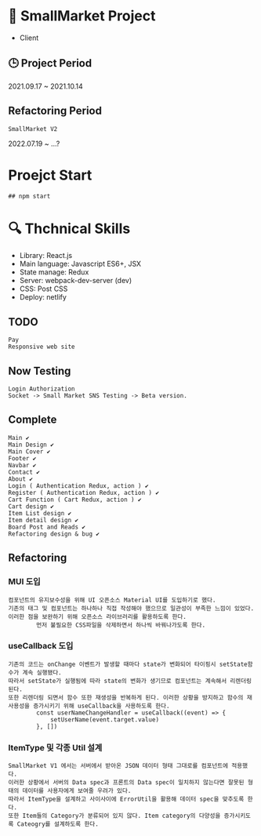 # 📖 SmallMarket Project

-   Client

## :clock3: Project Period

2021.09.17 ~ 2021.10.14

## Refactoring Period

`SmallMarket V2`

2022.07.19 ~ ...?

# Proejct Start

```
## npm start
```

# :mag: Thchnical Skills

-   Library: React.js
-   Main language: Javascript ES6+, JSX
-   State manage: Redux
-   Server: webpack-dev-server (dev)
-   CSS: Post CSS
-   Deploy: netlify

## TODO

```
Pay
Responsive web site
```

## Now Testing

```
Login Authorization
Socket -> Small Market SNS Testing -> Beta version.
```

## Complete

```
Main ✔
Main Design ✔
Main Cover ✔
Footer ✔
Navbar ✔
Contact ✔
About ✔
Login ( Authentication Redux, action ) ✔
Register ( Authentication Redux, action ) ✔
Cart Function ( Cart Redux, action ) ✔
Cart design ✔
Item List design ✔
Item detail design ✔
Board Post and Reads ✔
Refactoring design & bug ✔
```

## Refactoring

### MUI 도입

```
컴포넌트의 유지보수성을 위해 UI 오픈소스 Material UI를 도입하기로 했다.
기존의 태그 및 컴포넌트는 하나하나 직접 작성해야 했으므로 일관성이 부족한 느낌이 있었다.
이러한 점을 보완하기 위해 오픈소스 라이브러리를 활용하도록 한다.
        먼저 불필요한 CSS파일을 삭제하면서 하나씩 바꿔나가도록 한다.
```

### useCallback 도입

```
기존의 코드는 onChange 이벤트가 발생할 때마다 state가 변화되어 타이핑시 setState함수가 계속 실행됐다.
따라서 setState가 실행됨에 따라 state의 변화가 생기므로 컴포넌트는 계속해서 리렌더링 된다.
또한 리렌더링 되면서 함수 또한 재생성을 반복하게 된다. 이러한 상황을 방지하고 함수의 재사용성을 증가시키기 위해 useCallback을 사용하도록 한다.
    	const userNameChangeHandler = useCallback((event) => {
            setUserName(event.target.value)
        }, [])
```

### ItemType 및 각종 Util 설계

```
SmallMarket V1 에서는 서버에서 받아온 JSON 데이터 형태 그대로를 컴포넌트에 적용했다.
이러한 상황에서 서버의 Data spec과 프론트의 Data spec이 일치하지 않는다면 잘못된 형태의 데이터를 사용자에게 보여줄 우려가 있다.
따라서 ItemType을 설계하고 사이사이에 ErrorUtil을 활용해 데이터 spec을 맞추도록 한다.
또한 Item들의 Category가 분류되어 있지 않다. Item category의 다양성을 증가시키도록 Cateogry를 설계하도록 한다.
```

